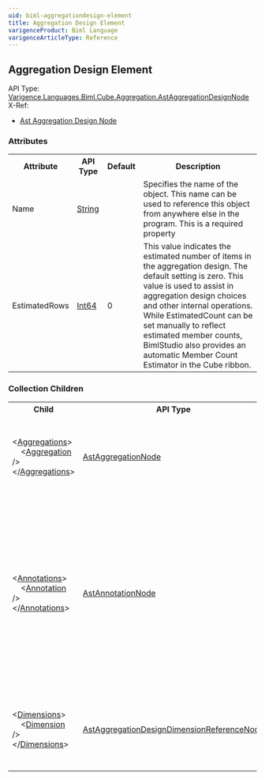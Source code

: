 ```yaml
---
uid: biml-aggregationdesign-element
title: Aggregation Design Element
varigenceProduct: Biml Language
varigenceArticleType: Reference
---
```

## Aggregation Design Element<div class="AssemblyInfoGroup"><div class="CrossReferenceGroup"><div class="CrossReferenceHeader">API Type:</div><div class="CrossReferenceValue"><a href="../api-reference/Varigence.Languages.Biml.Cube.Aggregation.AstAggregationDesignNode.html">Varigence.Languages.Biml.Cube.Aggregation.AstAggregationDesignNode</a></div></div><div class="CrossReferenceGroup"><div class="CrossReferenceHeader">X-Ref:</div><ul class="xrefRow"><li><a class='xref' href ="Varigence.Languages.Biml.Cube.Aggregation.AstAggregationDesignNode.html">Ast Aggregation Design Node</a></li></ul></div></div><div class="AttributeGroup"><h3>Attributes</h3><table id="AttributeList" class="AttributeList"><tbody><tr><th class="AttributeNameColumnHeader">Attribute</th><th class="AttributeTypeColumnHeader">API Type</th><th class="AttributeDefaultColumnHeader">Default</th><th class="AttributeSummaryColumnHeader">Description</th></tr><tr class="ad0"><td class="AttributeName">Name</td><td class="AttributeType"><a href="https://msdn.microsoft.com/en-us/library/System.String.aspx">String</a></td><td class="AttributeDefault">&nbsp;</td><td class="AttributeSummary"><div class ="SummaryItem">Specifies the name of the object.  This name can be used to reference this object from anywhere else in the program. This is a required property</div></td></tr><tr class="ad1"><td class="AttributeName">EstimatedRows</td><td class="AttributeType"><a href="https://msdn.microsoft.com/en-us/library/System.Int64.aspx">Int64</a></td><td class="AttributeDefault">0</td><td class="AttributeSummary"><div class ="SummaryItem">This value indicates the estimated number of items in the aggregation design. The default setting is zero. This value is used to assist in aggregation design choices and other internal operations. While EstimatedCount can be set manually to reflect estimated member counts, BimlStudio also provides an automatic Member Count Estimator in the Cube ribbon. </div></td></tr></tbody></table></div><div class="ChildGroup">### Collection Children<table id="ChildList" class="ChildList"><tbody><tr><th class="ChildNameColumnHeader">Child</th><th class="ChildTypeColumnHeader">API Type</th><th class="ChildSummaryColumnHeader">Description</th></tr><tr class="cd0"><td class="ChildName"><span class="punc">&lt;</span><a href=Varigence.Languages.Biml.Cube.Aggregation.AstAggregationDesignNode_Aggregations.html">Aggregations</a><span class="punc">&gt;</span><br />&nbsp;&nbsp;&nbsp;&nbsp;<span class="punc">&lt;</span><a href=Varigence.Languages.Biml.Cube.Aggregation.AstAggregationNode.html">Aggregation</a> <span class="punc">/&gt;</span><br /><span class="punc">&lt;/</span><a href=Varigence.Languages.Biml.Cube.Aggregation.AstAggregationDesignNode_Aggregations.html">Aggregations</a><span class="punc">&gt;</span></td><td class="ChildType"><a href="../api-reference/Varigence.Languages.Biml.Cube.Aggregation.AstAggregationNode.html">AstAggregationNode</a></td><td class="ChildSummary"><div class ="SummaryItem">This is a collection of aggregation definitions that will comprise the aggregation design. </div> </td></tr><tr class="cd1"><td class="ChildName"><span class="punc">&lt;</span><a href=Varigence.Languages.Biml.AstNode_Annotations.html">Annotations</a><span class="punc">&gt;</span><br />&nbsp;&nbsp;&nbsp;&nbsp;<span class="punc">&lt;</span><a href=Varigence.Languages.Biml.AstAnnotationNode.html">Annotation</a> <span class="punc">/&gt;</span><br /><span class="punc">&lt;/</span><a href=Varigence.Languages.Biml.AstNode_Annotations.html">Annotations</a><span class="punc">&gt;</span></td><td class="ChildType"><a href="../api-reference/Varigence.Languages.Biml.AstAnnotationNode.html">AstAnnotationNode</a></td><td class="ChildSummary"><div class ="SummaryItem">This is a collection of annotation items that can be used to specify documentation, tags, or other information.  Annotations are particularly useful for storing information about nodes that can be used by BimlScript code. </div> </td></tr><tr class="cd0"><td class="ChildName"><span class="punc">&lt;</span><a href=Varigence.Languages.Biml.Cube.Aggregation.AstAggregationDesignNode_Dimensions.html">Dimensions</a><span class="punc">&gt;</span><br />&nbsp;&nbsp;&nbsp;&nbsp;<span class="punc">&lt;</span><a href=Varigence.Languages.Biml.Cube.Aggregation.AstAggregationDesignDimensionReferenceNode.html">Dimension</a> <span class="punc">/&gt;</span><br /><span class="punc">&lt;/</span><a href=Varigence.Languages.Biml.Cube.Aggregation.AstAggregationDesignNode_Dimensions.html">Dimensions</a><span class="punc">&gt;</span></td><td class="ChildType"><a href="../api-reference/Varigence.Languages.Biml.Cube.Aggregation.AstAggregationDesignDimensionReferenceNode.html">AstAggregationDesignDimensionReferenceNode</a></td><td class="ChildSummary"><div class ="SummaryItem">This is a collection of dimension reference defintions for the aggregation design. </div> </td></tr></tbody></table></div>